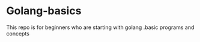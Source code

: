 # Golang-basics
This repo is for beginners who are starting with golang .basic programs and concepts 
